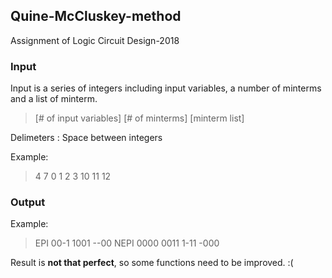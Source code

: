 ## Quine-McCluskey-method
Assignment of Logic Circuit Design-2018

### Input

  Input is a series of integers including input variables, a number of minterms and a list of minterm.
  > [# of input variables] [# of minterms] [minterm list]

  Delimeters : Space between integers

  Example:

  >4 7 0 1 2 3 10 11 12

### Output

  Example:

  >EPI 00-1 1001 --00 NEPI 0000 0011 1-11 -000

Result is **not that perfect**, so some functions need to be improved. :(
